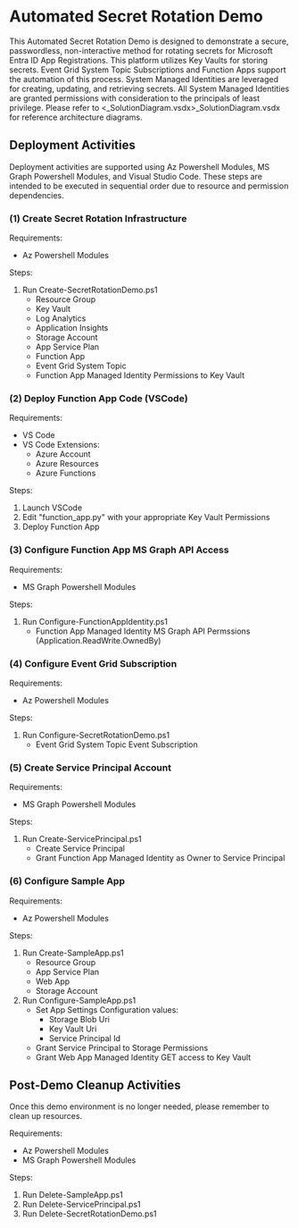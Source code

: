 # Automated Secret Rotation Demo
This Automated Secret Rotation Demo is designed to demonstrate a secure, 
passwordless, non-interactive method for rotating secrets for Microsoft 
Entra ID App Registrations. This platform utilizes Key Vaults for storing
secrets. Event Grid System Topic Subscriptions and Function Apps support
the automation of this process. System Managed Identities are leveraged 
for creating, updating, and retrieving secrets. All System Managed 
Identities are granted permissions with consideration to the principals 
of least privilege.  Please refer to <_SolutionDiagram.vsdx>_SolutionDiagram.vsdx for reference
architecture diagrams.

## Deployment Activities
Deployment activities are supported using Az Powershell Modules, MS Graph 
Powershell Modules, and Visual Studio Code.  These steps are intended to
be executed in sequential order due to resource and permission dependencies.

### (1) Create Secret Rotation Infrastructure
Requirements:
- Az Powershell Modules

Steps:
1. Run Create-SecretRotationDemo.ps1
    - Resource Group
    - Key Vault
    - Log Analytics
    - Application Insights
    - Storage Account
    - App Service Plan
    - Function App
    - Event Grid System Topic
    - Function App Managed Identity Permissions to Key Vault

### (2) Deploy Function App Code (VSCode)
Requirements:
- VS Code
- VS Code Extensions:
    - Azure Account
    - Azure Resources
    - Azure Functions

Steps:
1. Launch VSCode
2. Edit "function_app.py" with your appropriate Key Vault Permissions
3. Deploy Function App

### (3) Configure Function App MS Graph API Access
Requirements:
- MS Graph Powershell Modules

Steps:
1. Run Configure-FunctionAppIdentity.ps1
    - Function App Managed Identity MS Graph API Permssions (Application.ReadWrite.OwnedBy)

### (4) Configure Event Grid Subscription
Requirements:
- Az Powershell Modules

Steps:
1. Run Configure-SecretRotationDemo.ps1
    - Event Grid System Topic Event Subscription

### (5) Create Service Principal Account
Requirements:
- MS Graph Powershell Modules

Steps:
1. Run Create-ServicePrincipal.ps1
    - Create Service Principal
    - Grant Function App Managed Identity as Owner to Service Principal

### (6) Configure Sample App
Requirements:
- Az Powershell Modules

Steps:
1. Run Create-SampleApp.ps1
    - Resource Group
    - App Service Plan
    - Web App
    - Storage Account
2. Run Configure-SampleApp.ps1
    - Set App Settings Configuration values:
        - Storage Blob Uri
        - Key Vault Uri
        - Service Principal Id
    - Grant Service Principal to Storage Permissions
    - Grant Web App Managed Identity GET access to Key Vault

## Post-Demo Cleanup Activities
Once this demo environment is no longer needed, please remember to clean up resources.

Requirements:
- Az Powershell Modules
- MS Graph Powershell Modules

Steps:
1. Run Delete-SampleApp.ps1
2. Run Delete-ServicePrincipal.ps1
3. Run Delete-SecretRotationDemo.ps1